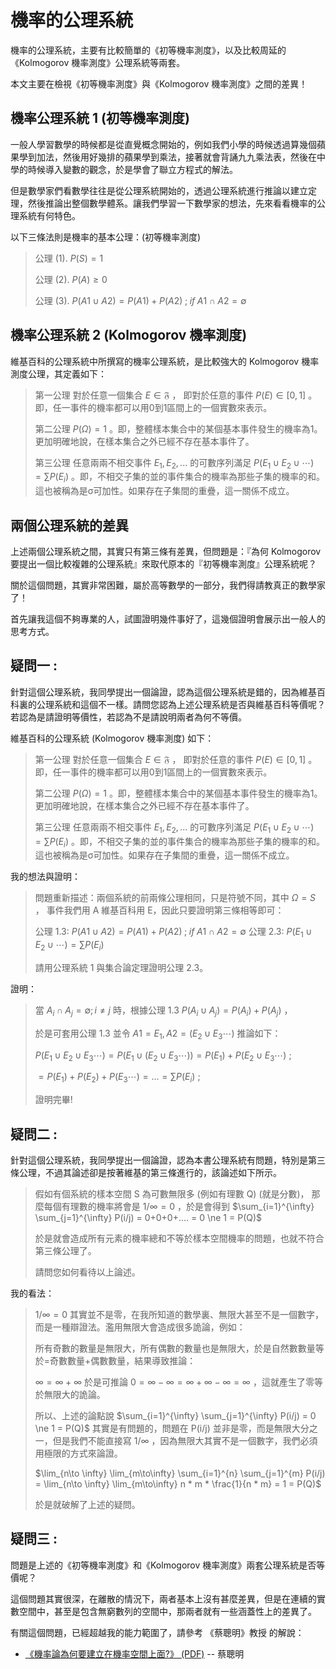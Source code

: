 # 機率的公理系統

機率的公理系統，主要有比較簡單的《初等機率測度》，以及比較周延的《Kolmogorov 機率測度》公理系統等兩套。

本文主要在檢視《初等機率測度》與《Kolmogorov 機率測度》之間的差異！

## 機率公理系統 1 (初等機率測度)

一般人學習數學的時候都是從直覺概念開始的，例如我們小學的時候透過算幾個蘋果學到加法，然後用好幾排的蘋果學到乘法，接著就會背誦九九乘法表，然後在中學的時候導入變數的觀念，於是學會了聯立方程式的解法。

但是數學家們看數學往往是從公理系統開始的，透過公理系統進行推論以建立定理，然後推論出整個數學體系。讓我們學習一下數學家的想法，先來看看機率的公理系統有何特色。

以下三條法則是機率的基本公理：(初等機率測度)

> 公理 (1). $P(S) = 1$
> 
> 公理 (2). $P(A) \ge 0$
> 
> 公理 (3). $P(A1 \cup A2) = P(A1) + P(A2) \; ; \; if \; A1 \cap A2 = \emptyset$

## 機率公理系統 2 (Kolmogorov 機率測度)

維基百科的公理系統中所撰寫的機率公理系統，是比較強大的 Kolmogorov 機率測度公理，其定義如下：

> 第一公理
> 對於任意一個集合 $E\in \mathfrak{F}$ ， 即對於任意的事件 $P(E)\in [0,1]$ 。即，任一事件的機率都可以用0到1區間上的一個實數來表示。
> 
> 第二公理
> $P(\Omega) = 1$ 。即，整體樣本集合中的某個基本事件發生的機率為1。更加明確地說，在樣本集合之外已經不存在基本事件了。
> 
> 第三公理
> 任意兩兩不相交事件 $E_1, E_2, ...$ 的可數序列滿足 $P(E_1 \cup E_2 \cup \cdots) = \sum P(E_i)$ 。即，不相交子集的並的事件集合的機率為那些子集的機率的和。這也被稱為是σ可加性。如果存在子集間的重疊，這一關係不成立。


## 兩個公理系統的差異

上述兩個公理系統之間，其實只有第三條有差異，但問題是：『為何 Kolmogorov 要提出一個比較複雜的公理系統』來取代原本的『初等機率測度』公理系統呢？

關於這個問題，其實非常困難，屬於高等數學的一部分，我們得請教真正的數學家了！

首先讓我這個不夠專業的人，試圖證明幾件事好了，這幾個證明會展示出一般人的思考方式。

## 疑問一 :

針對這個公理系統，我同學提出一個論證，認為這個公理系統是錯的，因為維基百科裏的公理系統和這個不一樣。請問您認為上述公理系統是否與維基百科等價呢？ 若認為是請證明等價性，若認為不是請說明兩者為何不等價。

維基百科的公理系統 (Kolmogorov 機率測度) 如下：

> 第一公理
> 對於任意一個集合 $E\in \mathfrak{F}$ ， 即對於任意的事件 $P(E)\in [0,1]$ 。即，任一事件的機率都可以用0到1區間上的一個實數來表示。
> 
> 第二公理
> $P(\Omega) = 1$ 。即，整體樣本集合中的某個基本事件發生的機率為1。更加明確地說，在樣本集合之外已經不存在基本事件了。
> 
> 第三公理
> 任意兩兩不相交事件 $E_1, E_2, ...$ 的可數序列滿足 $P(E_1 \cup E_2 \cup \cdots) = \sum P(E_i)$ 。即，不相交子集的並的事件集合的機率為那些子集的機率的和。這也被稱為是σ可加性。如果存在子集間的重疊，這一關係不成立。

我的想法與證明：

> 問題重新描述：兩個系統的前兩條公理相同，只是符號不同，其中 $\Omega=S$ ， 事件我們用 A 維基百科用 E，因此只要證明第三條相等即可：
> 
> 公理 1.3: $P(A1 \cup A2) = P(A1) + P(A2) \; ; \; if \; A1 \cap A2 = \emptyset$ 
> 公理 2.3: $P(E_1 \cup E_2 \cup \cdots) = \sum P(E_i)$
> 
> 請用公理系統 1 與集合論定理證明公理 2.3。

證明：

> 當 $A_i \cap A_j=\emptyset ; i \neq j$ 時，根據公理 1.3  $P(A_i \cup A_j) = P(A_i) + P(A_j)$ ，
> 
> 於是可套用公理 1.3 並令 $A1=E_1, A2=(E_2 \cup E_3 \cdots)$ 推論如下：
> 
> $P(E_1 \cup E_2 \cup E_3 \cdots) = P(E_1 \cup (E_2 \cup E_3 \cdots))=P(E_1)+P(E_2 \cup E_3 \cdots)$  ;
> 
> $=P(E_1)+P(E_2)+P(E_3 \cdots) = ... = \sum P(E_i)$  ;
> 
> 證明完畢!


## 疑問二 :

針對這個公理系統，我同學提出一個論證，認為本書公理系統有問題，特別是第三條公理，不過其論述卻是按著維基的第三條進行的，該論述如下所示。

> 假如有個系統的樣本空間 S 為可數無限多 (例如有理數 Q) (就是分數)， 那麼每個有理數的機率將會是 $1/\infty = 0$ ，於是會得到 $\sum_{i=1}^{\infty} \sum_{j=1}^{\infty} P(i/j) = 0+0+0+.... = 0 \ne 1 = P(Q)$ 
> 
> 於是就會造成所有元素的機率總和不等於樣本空間機率的問題，也就不符合第三條公理了。
> 
> 請問您如何看待以上論述。

我的看法：

> $1/\infty = 0$ 其實並不是零，在我所知道的數學裏、無限大甚至不是一個數字，而是一種辯證法。濫用無限大會造成很多詭論，例如：
> 
> 所有奇數的數量是無限大，所有偶數的數量也是無限大，於是自然數數量等於=奇數數量+偶數數量，結果導致推論：
> 
> $\infty=\infty+\infty$ 於是可推論 $0=\infty-\infty=\infty+\infty-\infty=\infty$ ，這就產生了零等於無限大的詭論。
> 
> 所以、上述的論點說 $\sum_{i=1}^{\infty} \sum_{j=1}^{\infty} P(i/j) = 0 \ne 1 = P(Q)$  其實是有問題的，問題在 P(i/j) 並非是零，而是無限大分之一，但是我們不能直接寫 $1/\infty$ ，因為無限大其實不是一個數字，我們必須用極限的方式來論證。
> 
> $\lim_{n\to \infty} \lim_{m\to\infty} \sum_{i=1}^{n} \sum_{j=1}^{m} P(i/j) = \lim_{n\to \infty} \lim_{m\to\infty} n * m * \frac{1}{n * m} = 1 = P(Q)$
> 
> 於是就破解了上述的疑問。

## 疑問三 :

問題是上述的《初等機率測度》和《Kolmogorov 機率測度》兩套公理系統是否等價呢？

這個問題其實很深，在離散的情況下，兩者基本上沒有甚麼差異，但是在連續的實數空間中，甚至是包含無窮數列的空間中，那兩者就有一些涵蓋性上的差異了。

有關這個問題，已經超越我的能力範圍了，請參考 《蔡聰明》教授 的解說：

* [《機率論為何要建立在機率空間上面?》 (PDF)](http://w3.math.sinica.edu.tw/math_media/d202/20207.pdf)  -- 蔡聰明



